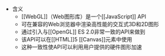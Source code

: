 - 含义
	- [[WebGL]]（Web图形库）是一个[[JavaScript]] API
	- 可在兼容的Web浏览器中渲染高性能的交互式3D和2D图形
	- 通过引入与[[OpenGL]] ES 2.0非常一致的API来做到
	- 该API可以在[[HTML]]5 [[Canvas]]元素中使用
	- 这种一致性使API可以利用用户提供的硬件图形加速